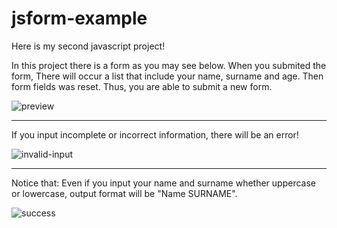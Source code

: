 # jsform-example

Here is my second javascript project!

In this project there is a form as you may see below. When you submited the form, There will occur a list that include your name, surname and age. Then form fields was reset. Thus, you are able to submit a new form.

![preview](https://github.com/muhammetozturk95/jsform-example/blob/master/figures/preview.png?raw=true)

---

If you input incomplete or incorrect information, there will be an error!

![invalid-input](https://github.com/muhammetozturk95/jsform-example/blob/master/figures/invalid-input.png?raw=true)

---

Notice that: Even if you input your name and surname whether uppercase or lowercase, output format will be "Name SURNAME". 

![success](https://github.com/muhammetozturk95/jsform-example/blob/master/figures/success.png?raw=true)
